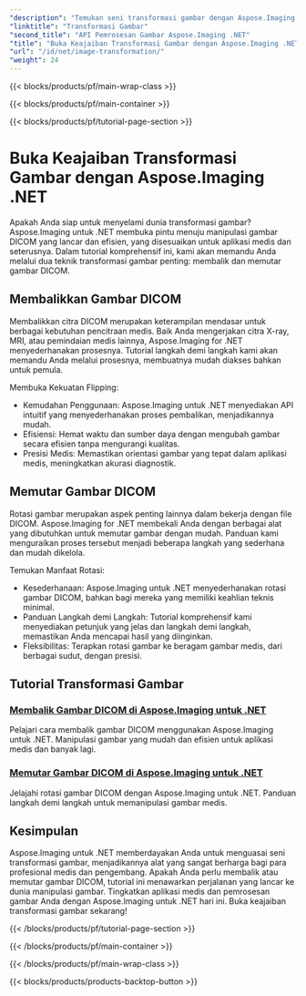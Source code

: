 ```yaml
---
"description": "Temukan seni transformasi gambar dengan Aspose.Imaging untuk .NET. Pelajari cara membalik dan memutar gambar DICOM dengan mudah untuk aplikasi medis dan banyak lagi."
"linktitle": "Transformasi Gambar"
"second_title": "API Pemrosesan Gambar Aspose.Imaging .NET"
"title": "Buka Keajaiban Transformasi Gambar dengan Aspose.Imaging .NET"
"url": "/id/net/image-transformation/"
"weight": 24
---
```


{{< blocks/products/pf/main-wrap-class >}}

{{< blocks/products/pf/main-container >}}

{{< blocks/products/pf/tutorial-page-section >}}

# Buka Keajaiban Transformasi Gambar dengan Aspose.Imaging .NET


Apakah Anda siap untuk menyelami dunia transformasi gambar? Aspose.Imaging untuk .NET membuka pintu menuju manipulasi gambar DICOM yang lancar dan efisien, yang disesuaikan untuk aplikasi medis dan seterusnya. Dalam tutorial komprehensif ini, kami akan memandu Anda melalui dua teknik transformasi gambar penting: membalik dan memutar gambar DICOM. 

## Membalikkan Gambar DICOM

Membalikkan citra DICOM merupakan keterampilan mendasar untuk berbagai kebutuhan pencitraan medis. Baik Anda mengerjakan citra X-ray, MRI, atau pemindaian medis lainnya, Aspose.Imaging for .NET menyederhanakan prosesnya. Tutorial langkah demi langkah kami akan memandu Anda melalui prosesnya, membuatnya mudah diakses bahkan untuk pemula.

Membuka Kekuatan Flipping:
- Kemudahan Penggunaan: Aspose.Imaging untuk .NET menyediakan API intuitif yang menyederhanakan proses pembalikan, menjadikannya mudah.
- Efisiensi: Hemat waktu dan sumber daya dengan mengubah gambar secara efisien tanpa mengurangi kualitas.
- Presisi Medis: Memastikan orientasi gambar yang tepat dalam aplikasi medis, meningkatkan akurasi diagnostik.

## Memutar Gambar DICOM

Rotasi gambar merupakan aspek penting lainnya dalam bekerja dengan file DICOM. Aspose.Imaging for .NET membekali Anda dengan berbagai alat yang dibutuhkan untuk memutar gambar dengan mudah. Panduan kami menguraikan proses tersebut menjadi beberapa langkah yang sederhana dan mudah dikelola.

Temukan Manfaat Rotasi:
- Kesederhanaan: Aspose.Imaging untuk .NET menyederhanakan rotasi gambar DICOM, bahkan bagi mereka yang memiliki keahlian teknis minimal.
- Panduan Langkah demi Langkah: Tutorial komprehensif kami menyediakan petunjuk yang jelas dan langkah demi langkah, memastikan Anda mencapai hasil yang diinginkan.
- Fleksibilitas: Terapkan rotasi gambar ke beragam gambar medis, dari berbagai sudut, dengan presisi.

## Tutorial Transformasi Gambar
### [Membalik Gambar DICOM di Aspose.Imaging untuk .NET](./flip-dicom-image/)
Pelajari cara membalik gambar DICOM menggunakan Aspose.Imaging untuk .NET. Manipulasi gambar yang mudah dan efisien untuk aplikasi medis dan banyak lagi.
### [Memutar Gambar DICOM di Aspose.Imaging untuk .NET](./rotate-dicom-image/)
Jelajahi rotasi gambar DICOM dengan Aspose.Imaging untuk .NET. Panduan langkah demi langkah untuk memanipulasi gambar medis.

## Kesimpulan

Aspose.Imaging untuk .NET memberdayakan Anda untuk menguasai seni transformasi gambar, menjadikannya alat yang sangat berharga bagi para profesional medis dan pengembang. Apakah Anda perlu membalik atau memutar gambar DICOM, tutorial ini menawarkan perjalanan yang lancar ke dunia manipulasi gambar. Tingkatkan aplikasi medis dan pemrosesan gambar Anda dengan Aspose.Imaging untuk .NET hari ini. Buka keajaiban transformasi gambar sekarang!

{{< /blocks/products/pf/tutorial-page-section >}}

{{< /blocks/products/pf/main-container >}}

{{< /blocks/products/pf/main-wrap-class >}}

{{< blocks/products/products-backtop-button >}}